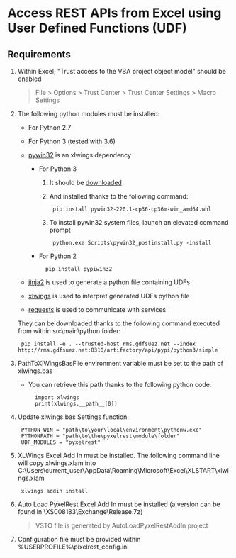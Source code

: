 # Access REST APIs from Excel using User Defined Functions (UDF)

## Requirements

1. Within Excel, "Trust access to the VBA project object model" should be enabled

    > File > Options > Trust Center > Trust Center Settings > Macro Settings

2. The following python modules must be installed:

    - For Python 2.7
    - For Python 3 (tested with 3.6)

    - [pywin32](https://sourceforge.net/projects/pywin32/) is an xlwings dependency

        - For Python 3
            1. It should be [downloaded](http://www.lfd.uci.edu/~gohlke/pythonlibs/#pywin32)
            2. And installed thanks to the following command:

                    pip install pywin32-220.1-cp36-cp36m-win_amd64.whl

		    3. To install pywin32 system files, launch an elevated command prompt

			    	python.exe Scripts\pywin32_postinstall.py -install
			    	
	    - For Python 2
	    
	            pip install pypiwin32
	
    - [jinja2](http://jinja.pocoo.org/) is used to generate a python file containing UDFs
    - [xlwings](https://www.xlwings.org/) is used to interpret generated UDFs python file
    - [requests](http://docs.python-requests.org/en/master/) is used to communicate with services

    They can be downloaded thanks to the following command executed from within src\main\python folder:

        pip install -e . --trusted-host rms.gdfsuez.net --index http://rms.gdfsuez.net:8310/artifactory/api/pypi/python3/simple

3. PathToXlWingsBasFile environment variable must be set to the path of xlwings.bas

    - You can retrieve this path thanks to the following python code:

            import xlwings
            print(xlwings.__path__[0])

4. Update xlwings.bas Settings function:

        PYTHON_WIN = "path\to\your\local\environment\pythonw.exe"
        PYTHONPATH = "path\to\the\pyxelrest\module\folder"
        UDF_MODULES = "pyxelrest"

5. XLWings Excel Add In must be installed. The following command line will copy xlwings.xlam into C:\Users\current_user\AppData\Roaming\Microsoft\Excel\XLSTART\xlwings.xlam

        xlwings addin install

6. Auto Load PyxelRest Excel Add In must be installed (a version can be found in \\XS008183\Exchange\Release.7z)

    > VSTO file is generated by AutoLoadPyxelRestAddIn project

7. Configuration file must be provided within %USERPROFILE%\pixelrest_config.ini
